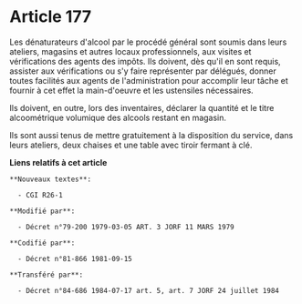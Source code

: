 # Article 177

Les dénaturateurs d'alcool par le procédé général sont soumis dans leurs ateliers, magasins et autres locaux professionnels,
aux visites et vérifications des agents des impôts. Ils doivent, dès qu'il en sont requis, assister aux vérifications ou s'y
faire représenter par délégués, donner toutes facilités aux agents de l'administration pour accomplir leur tâche et fournir à
cet effet la main-d'oeuvre et les ustensiles nécessaires. 

Ils doivent, en outre, lors des inventaires, déclarer la quantité et le titre alcoométrique volumique des alcools restant en
magasin. 

Ils sont aussi tenus de mettre gratuitement à la disposition du service, dans leurs ateliers, deux chaises et une table avec
tiroir fermant à clé.

**Liens relatifs à cet article**

	**Nouveaux textes**:

	  - CGI R26-1

	**Modifié par**:

	  - Décret n°79-200 1979-03-05 ART. 3 JORF 11 MARS 1979

	**Codifié par**:

	  - Décret n°81-866 1981-09-15

	**Transféré par**:

	  - Décret n°84-686 1984-07-17 art. 5, art. 7 JORF 24 juillet 1984
